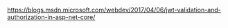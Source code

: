 https://blogs.msdn.microsoft.com/webdev/2017/04/06/jwt-validation-and-authorization-in-asp-net-core/


